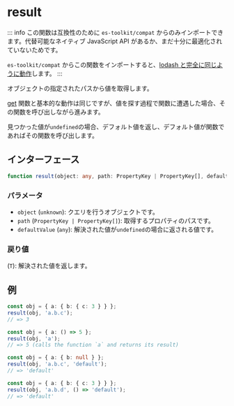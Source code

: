 # result

::: info
この関数は互換性のために `es-toolkit/compat` からのみインポートできます。代替可能なネイティブ JavaScript API があるか、まだ十分に最適化されていないためです。

`es-toolkit/compat` からこの関数をインポートすると、[lodash と完全に同じように動作](../../../compatibility.md)します。
:::

オブジェクトの指定されたパスから値を取得します。

[get](./get.md) 関数と基本的な動作は同じですが、値を探す過程で関数に遭遇した場合、その関数を呼び出しながら進みます。

見つかった値が`undefined`の場合、デフォルト値を返し、デフォルト値が関数であればその関数を呼び出します。

## インターフェース

```typescript
function result(object: any, path: PropertyKey | PropertyKey[], defaultValue?: any | ((...args: any[]) => any)): any;
```

### パラメータ

- `object` (`unknown`): クエリを行うオブジェクトです。
- `path` (`PropertyKey | PropertyKey[]`): 取得するプロパティのパスです。
- `defaultValue` (`any`): 解決された値が`undefined`の場合に返される値です。

### 戻り値

(`T`): 解決された値を返します。

## 例

```typescript
const obj = { a: { b: { c: 3 } } };
result(obj, 'a.b.c');
// => 3

const obj = { a: () => 5 };
result(obj, 'a');
// => 5 (calls the function `a` and returns its result)

const obj = { a: { b: null } };
result(obj, 'a.b.c', 'default');
// => 'default'

const obj = { a: { b: { c: 3 } } };
result(obj, 'a.b.d', () => 'default');
// => 'default'
```
